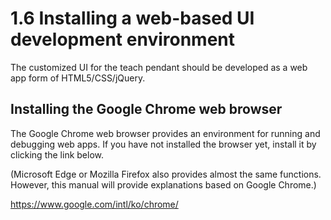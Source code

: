 # 1.6 Installing a web-based UI development environment

The customized UI for the teach pendant should be developed as a web app form of HTML5/CSS/jQuery.



## Installing the Google Chrome web browser

The Google Chrome web browser provides an environment for running and debugging web apps. If you have not installed the browser yet, install it by clicking the link below.

(Microsoft Edge or Mozilla Firefox also provides almost the same functions. However, this manual will provide explanations based on Google Chrome.)

https://www.google.com/intl/ko/chrome/

